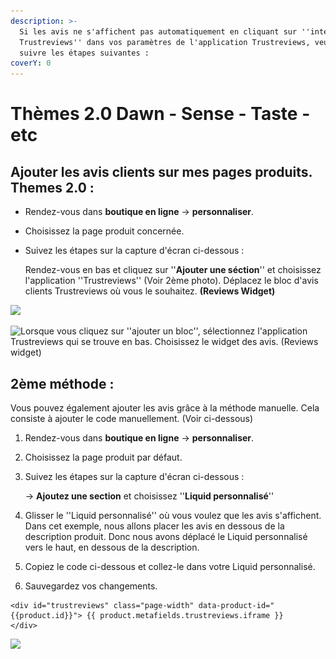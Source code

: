 ```yaml
---
description: >-
  Si les avis ne s'affichent pas automatiquement en cliquant sur ''intégrer
  Trustreviews'' dans vos paramètres de l'application Trustreviews, veuillez
  suivre les étapes suivantes :
coverY: 0
---
```


# Thèmes 2.0 Dawn - Sense - Taste - etc

## Ajouter les avis clients sur mes pages produits. Themes 2.0 :

* Rendez-vous dans **boutique en ligne** -> **personnaliser**.
* Choisissez la page produit concernée.
*   Suivez les étapes sur la capture d'écran ci-dessous :&#x20;

    Rendez-vous en bas et cliquez sur ''**Ajouter une séction**'' et choisissez l'application ''Trustreviews'' (Voir 2ème photo). Déplacez le bloc d'avis clients Trustreviews où vous le souhaitez. **(Reviews Widget)**

![](<../.gitbook/assets/Capture d’écran 2022-06-30 à 16.44.17.png>)

![Lorsque vous cliquez sur ''ajouter un bloc'', sélectionnez l'application Trustreviews qui se trouve en bas. Choisissez le widget des avis. (Reviews widget)](<../.gitbook/assets/Capture d’écran 2022-06-30 à 16.01.08.png>)

## 2ème méthode :&#x20;

Vous pouvez également ajouter les avis grâce à la méthode manuelle. Cela consiste à ajouter le code manuellement. (Voir ci-dessous)

1. &#x20;Rendez-vous dans **boutique en ligne** -> **personnaliser**.
2. Choisissez la page produit par défaut.
3.  Suivez les étapes sur la capture d'écran ci-dessous :&#x20;

    \-> **Ajoutez une section** et choisissez ''**Liquid personnalisé**''
4. Glisser le ''Liquid personnalisé'' où vous voulez que les avis s'affichent. Dans cet exemple, nous allons placer les avis en dessous de la description produit. Donc nous avons déplacé le Liquid personnalisé vers le haut, en dessous de la description.
5. Copiez le code ci-dessous et collez-le dans votre Liquid personnalisé.
6. Sauvegardez vos changements.

```
<div id="trustreviews" class="page-width" data-product-id="{{product.id}}"> {{ product.metafields.trustreviews.iframe }}
</div>
```

![](<../.gitbook/assets/Capture d’écran 2021-11-10 à 19.59.49.png>)

